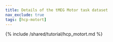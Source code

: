 ```yaml
---
title: Details of the tMEG Motor task dataset
nav_exclude: true
tags: [hcp-motort]
---
```


{% include /shared/tutorial/hcp_motort.md %}
